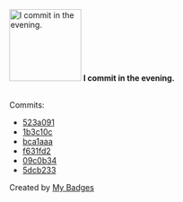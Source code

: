 <img src="https://github.com/my-badges/my-badges/blob/master/src/all-badges/time-of-commit/evening-commits.png?raw=true" alt="I commit in the evening." title="I commit in the evening." width="128">
<strong>I commit in the evening.</strong>
<br><br>

Commits:

- <a href="https://github.com/expr-lang/expr/commit/523a091bcc4439823dfc22fefb7a22d34bec72a9">523a091</a>
- <a href="https://github.com/expr-lang/expr/commit/1b3c10c0ef680ae4e6b6b3558308b233958b07f2">1b3c10c</a>
- <a href="https://github.com/expr-lang/expr/commit/bca1aaa9022bea221de7431fc7709fe3afd77463">bca1aaa</a>
- <a href="https://github.com/expr-lang/expr/commit/f631fd2c26c46dd10b9e3d494dfa703a4a6d7b1f">f631fd2</a>
- <a href="https://github.com/expr-lang/expr/commit/09c0b343284ec523131e39ddebcd6c85c3db444b">09c0b34</a>
- <a href="https://github.com/expr-lang/expr/commit/5dcb233566c0c28a5059b968e013b602ffc29696">5dcb233</a>


Created by <a href="https://github.com/my-badges/my-badges">My Badges</a>